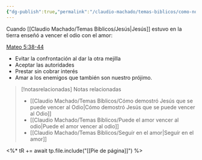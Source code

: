 ```yaml
---
{"dg-publish":true,"permalink":"/claudio-machado/temas-biblicos/como-nos-ensena-jesus-a-vencer-al-odio-con-amor/","tags":["amor","Jesús"]}
---
```


Cuando [[Claudio Machado/Temas Bíblicos/Jesús\|Jesús]] estuvo en la tierra enseñó a vencer el odio con el amor:

[Mateo 5:38-44](https://wol.jw.org/es/wol/b/r4/lp-s/nwtsty/40/5#v=40:5:38-40:5:44) 
- Evitar la confrontación al dar la otra mejilla 
- Aceptar las autoridades
- Prestar sin cobrar interés 
- Amar a los enemigos que también son nuestro prójimo.


> [!notasrelacionadas] Notas relacionadas
> - [[Claudio Machado/Temas Bíblicos/Cómo demostró Jesús que se puede vencer al Odio\|Cómo demostró Jesús que se puede vencer al Odio]]
> - [[Claudio Machado/Temas Bíblicos/Puede el amor vencer al odio\|Puede el amor vencer al odio]]
> - [[Claudio Machado/Temas Bíblicos/Seguír en el amor\|Seguír en el amor]]

<%* tR += await tp.file.include("[[Pie de página]]") %>



